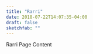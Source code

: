 ```yaml
---
title: "Rarri"
date: 2018-07-22T14:07:35-04:00
draft: false
sketchfab: ""
---
```


Rarri Page Content